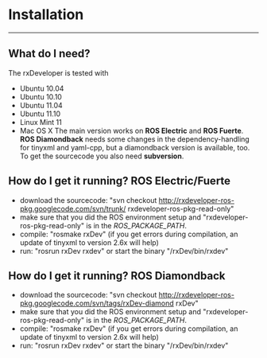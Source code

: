 # Installation #

---

## What do I need? ##
The rxDeveloper is tested with
  * Ubuntu 10.04
  * Ubuntu 10.10
  * Ubuntu 11.04
  * Ubuntu 11.10
  * Linux Mint 11
  * Mac OS X
The main version works on **ROS Electric** and **ROS Fuerte**.
**ROS Diamondback** needs some changes in the dependency-handling for tinyxml and yaml-cpp, but a diamondback version is available, too. To get the sourcecode you also need **subversion**.

## How do I get it running? ROS Electric/Fuerte ##
  * download the sourcecode: "svn checkout http://rxdeveloper-ros-pkg.googlecode.com/svn/trunk/ rxdeveloper-ros-pkg-read-only"
  * make sure that you did the ROS environment setup and "rxdeveloper-ros-pkg-read-only" is in the _ROS\_PACKAGE\_PATH_.
  * compile: "rosmake rxDev" (if you get errors during compilation, an update of tinyxml to version 2.6x will help)
  * run: "rosrun rxDev rxdev" or start the binary "/rxDev/bin/rxdev"

## How do I get it running? ROS Diamondback ##
  * download the sourcecode: "svn checkout http://rxdeveloper-ros-pkg.googlecode.com/svn/tags/rxDev-diamond rxDev"
  * make sure that you did the ROS environment setup and "rxdeveloper-ros-pkg-read-only" is in the _ROS\_PACKAGE\_PATH_.
  * compile: "rosmake rxDev" (if you get errors during compilation, an update of tinyxml to version 2.6x will help)
  * run: "rosrun rxDev rxdev" or start the binary "/rxDev/bin/rxdev"